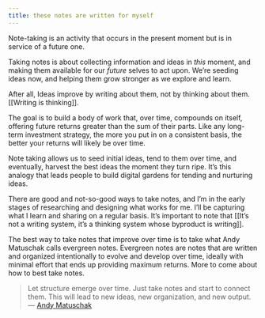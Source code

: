 ```yaml
---
title: these notes are written for myself
---
```

Note-taking is an activity that occurs in the present moment but is in service of a future one.

Taking notes is about collecting information and ideas in *this* moment, and making them available for our *future* selves to act upon. We’re seeding ideas now, and helping them grow stronger as we explore and learn.

After all, Ideas improve by writing about them, not by thinking about them. [[Writing is thinking]].

The goal is to build a body of work that, over time, compounds on itself, offering future returns greater than the sum of their parts. Like any long-term investment strategy, the more you put in on a consistent basis, the better your returns will likely be over time.

Note taking allows us to seed initial ideas, tend to them over time, and eventually, harvest the best ideas the moment they turn ripe. It’s this analogy that leads people to build digital gardens for tending and nurturing ideas.

There are good and not-so-good ways to take notes, and I’m in the early stages of researching and designing what works for me. I’ll be capturing what I learn and sharing on a regular basis. It’s important to note that [[It’s not a writing system, it’s a thinking system whose byproduct is writing]].

The best way to take notes that improve over time is to take what Andy Matuschak calls evergreen notes. Evergreen notes are notes that are written and organized intentionally to evolve and develop over time, ideally with minimal effort that ends up providing maximum returns. More to come about how to best take notes.

> Let structure emerge over time. Just take notes and start to connect them. This will lead to new ideas, new organization, and new output.  
— [Andy Matuschak](https://notes.andymatuschak.org)
